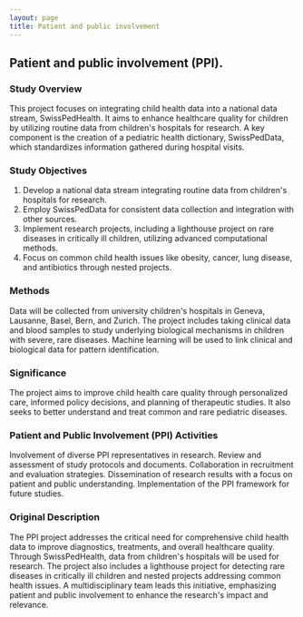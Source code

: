 ```yaml
---
layout: page
title: Patient and public involvement
---
```


<h2 id="content">Patient and public involvement (PPI).</h2>

### Study Overview
This project focuses on integrating child health data into a national data stream, SwissPedHealth. It aims to enhance healthcare quality for children by utilizing routine data from children's hospitals for research. A key component is the creation of a pediatric health dictionary, SwissPedData, which standardizes information gathered during hospital visits.

### Study Objectives
1. Develop a national data stream integrating routine data from children's hospitals for research.
2. Employ SwissPedData for consistent data collection and integration with other sources.
3. Implement research projects, including a lighthouse project on rare diseases in critically ill children, utilizing advanced computational methods.
4. Focus on common child health issues like obesity, cancer, lung disease, and antibiotics through nested projects.

### Methods
Data will be collected from university children's hospitals in Geneva, Lausanne, Basel, Bern, and Zurich. The project includes taking clinical data and blood samples to study underlying biological mechanisms in children with severe, rare diseases. Machine learning will be used to link clinical and biological data for pattern identification.


### Significance
The project aims to improve child health care quality through personalized care, informed policy decisions, and planning of therapeutic studies. It also seeks to better understand and treat common and rare pediatric diseases.

### Patient and Public Involvement (PPI) Activities
Involvement of diverse PPI representatives in research.
Review and assessment of study protocols and documents.
Collaboration in recruitment and evaluation strategies.
Dissemination of research results with a focus on patient and public understanding.
Implementation of the PPI framework for future studies.

###  Original Description
The PPI project addresses the critical need for comprehensive child health data to improve diagnostics, treatments, and overall healthcare quality. 
Through SwissPedHealth, data from children's hospitals will be used for research. 
The project also includes a lighthouse project for detecting rare diseases in critically ill children and nested projects addressing common health issues. 
A multidisciplinary team leads this initiative, emphasizing patient and public involvement to enhance the research's impact and relevance.
